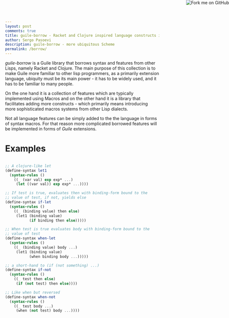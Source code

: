 ```yaml
---
layout: post
comments: true
title: guile-borrow - Racket and Clojure inspired language constructs in Gnu Guile
author: Sergo Pasoevi
description: guile-borrow - more ubiquitous Scheme
permalink: /borrow/
---
```


*guile-borrow* is a Guile library that borrows syntax and features from
other Lisps, namely Racket and Clojure. The main purpose of this
collection is to make Guile more familiar to other lisp programmers, as
a primarily extension language, ubiquity must be its main power - it has
to be widely used, and it has to be familiar to many people.

On the one hand it is a collection of features which are typically
implemented using Macros and on the other hand it is a library that
facilitates adding more constructs - which primarily means introducing
more sophisticated macros systems from other Lisp dialects.

Not all language features can be simply added to the the language in
forms of syntax macros. For that reason more complicated borrowed
features will be implemented in forms of *Guile* extensions.

# Examples
```scheme

;; A clojure-like let
(define-syntax let1
  (syntax-rules ()
    ((_ (var val) exp exp* ...)
     (let ((var val)) exp exp* ...))))

;; If test is true, evaluates then with binding-form bound to the
;; value of test, if not, yields else
(define-syntax if-let
  (syntax-rules ()
    ((_ (binding value) then else)
     (let1 (binding value)
           (if binding then else)))))

;; When test is true evaluates body with binding-form bound to the
;; value of test
(define-syntax when-let
  (syntax-rules ()
    ((_ (binding value) body ...)
     (let1 (binding value)
           (when binding body ...)))))

;; a short-hand to (if (not something) ...)
(define-syntax if-not
  (syntax-rules ()
    ((_ test then else)
     (if (not test) then else))))

;; Like when but reversed
(define-syntax when-not
  (syntax-rules ()
    ((_ test body ...)
     (when (not test) body ...))))

```

<a href="https://github.com/pasoev/guile-borrow"><img style="position: absolute; top: 0; right: 0; border: 0;" src="https://camo.githubusercontent.com/365986a132ccd6a44c23a9169022c0b5c890c387/68747470733a2f2f73332e616d617a6f6e6177732e636f6d2f6769746875622f726962626f6e732f666f726b6d655f72696768745f7265645f6161303030302e706e67" alt="Fork me on GitHub" data-canonical-src="https://s3.amazonaws.com/github/ribbons/forkme_right_red_aa0000.png"></a>
